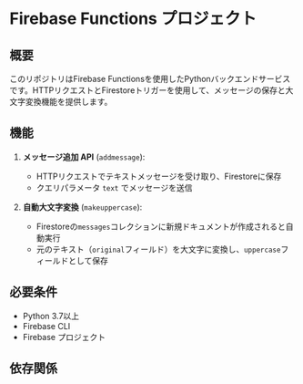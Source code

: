 # Firebase Functions プロジェクト

## 概要
このリポジトリはFirebase Functionsを使用したPythonバックエンドサービスです。HTTPリクエストとFirestoreトリガーを使用して、メッセージの保存と大文字変換機能を提供します。

## 機能
1. **メッセージ追加 API** (`addmessage`):
   - HTTPリクエストでテキストメッセージを受け取り、Firestoreに保存
   - クエリパラメータ `text` でメッセージを送信

2. **自動大文字変換** (`makeuppercase`):
   - Firestoreの`messages`コレクションに新規ドキュメントが作成されると自動実行
   - 元のテキスト（`original`フィールド）を大文字に変換し、`uppercase`フィールドとして保存

## 必要条件
- Python 3.7以上
- Firebase CLI
- Firebase プロジェクト

## 依存関係